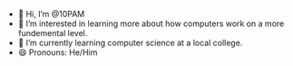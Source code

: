 - 👋 Hi, I’m @10PAM
- 👀 I’m interested in learning more about how computers work on a more fundemental level.
- 🌱 I’m currently learning computer science at a local college.
- 😄 Pronouns: He/Him

<!---
10PAM/10PAM is a ✨ special ✨ repository because its `README.md` (this file) appears on your GitHub profile.
You can click the Preview link to take a look at your changes.
--->
